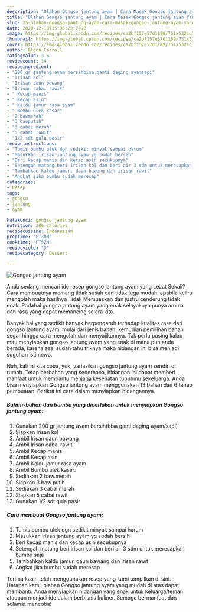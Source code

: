 ```yaml
---
description: "Olahan Gongso jantung ayam | Cara Masak Gongso jantung ayam Yang Bikin Ngiler"
title: "Olahan Gongso jantung ayam | Cara Masak Gongso jantung ayam Yang Bikin Ngiler"
slug: 25-olahan-gongso-jantung-ayam-cara-masak-gongso-jantung-ayam-yang-bikin-ngiler
date: 2020-12-18T15:35:22.709Z
image: https://img-global.cpcdn.com/recipes/ca2bf157e57d1189/751x532cq70/gongso-jantung-ayam-foto-resep-utama.jpg
thumbnail: https://img-global.cpcdn.com/recipes/ca2bf157e57d1189/751x532cq70/gongso-jantung-ayam-foto-resep-utama.jpg
cover: https://img-global.cpcdn.com/recipes/ca2bf157e57d1189/751x532cq70/gongso-jantung-ayam-foto-resep-utama.jpg
author: Glenn Carroll
ratingvalue: 3.6
reviewcount: 14
recipeingredient:
- "200 gr jantung ayam bersihbisa ganti daging ayamsapi"
- "Irisan kol"
- "Irisan daun bawang"
- "Irisan cabai rawit"
- " Kecap manis"
- " Kecap asin"
- " Kaldu jamur rasa ayam"
- " Bumbu ulek kasar"
- "2 bawmerah"
- "3 bawputih"
- "3 cabai merah"
- "5 cabai rawit"
- "1/2 sdt gula pasir"
recipeinstructions:
- "Tumis bumbu ulek dgn sedikit minyak sampai harum"
- "Masukkan irisan jantung ayam yg sudah bersih"
- "Beri kecap manis dan kecap asin secukupnya"
- "Setengah matang beri irisan kol dan beri air 3 sdm untuk meresapkan bumbu saja"
- "Tambahkan kaldu jamur, daun bawang dan irisan rawit"
- "Angkat jika bumbu sudah meresap"
categories:
- Resep
tags:
- gongso
- jantung
- ayam

katakunci: gongso jantung ayam 
nutrition: 206 calories
recipecuisine: Indonesian
preptime: "PT30M"
cooktime: "PT52M"
recipeyield: "3"
recipecategory: Dessert

---
```



![Gongso jantung ayam](https://img-global.cpcdn.com/recipes/ca2bf157e57d1189/751x532cq70/gongso-jantung-ayam-foto-resep-utama.jpg)

Anda sedang mencari ide resep gongso jantung ayam yang Lezat Sekali? Cara membuatnya memang tidak susah dan tidak juga mudah. apabila keliru mengolah maka hasilnya Tidak Memuaskan dan justru cenderung tidak enak. Padahal gongso jantung ayam yang enak selayaknya punya aroma dan rasa yang dapat memancing selera kita.



Banyak hal yang sedikit banyak berpengaruh terhadap kualitas rasa dari gongso jantung ayam, mulai dari jenis bahan, kemudian pemilihan bahan segar hingga cara mengolah dan menyajikannya. Tak perlu pusing kalau mau menyiapkan gongso jantung ayam yang enak di mana pun anda berada, karena asal sudah tahu triknya maka hidangan ini bisa menjadi suguhan istimewa.


Nah, kali ini kita coba, yuk, variasikan gongso jantung ayam sendiri di rumah. Tetap berbahan yang sederhana, hidangan ini dapat memberi manfaat untuk membantu menjaga kesehatan tubuhmu sekeluarga. Anda bisa menyiapkan Gongso jantung ayam menggunakan 13 bahan dan 6 tahap pembuatan. Berikut ini cara dalam menyiapkan hidangannya.

<!--inarticleads1-->

##### Bahan-bahan dan bumbu yang diperlukan untuk menyiapkan Gongso jantung ayam:

1. Gunakan 200 gr jantung ayam bersih(bisa ganti daging ayam/sapi)
1. Siapkan Irisan kol
1. Ambil Irisan daun bawang
1. Ambil Irisan cabai rawit
1. Ambil  Kecap manis
1. Ambil  Kecap asin
1. Ambil  Kaldu jamur rasa ayam
1. Ambil  Bumbu ulek kasar:
1. Sediakan 2 baw.merah
1. Siapkan 3 baw.putih
1. Sediakan 3 cabai merah
1. Siapkan 5 cabai rawit
1. Gunakan 1/2 sdt gula pasir




<!--inarticleads2-->

##### Cara membuat Gongso jantung ayam:

1. Tumis bumbu ulek dgn sedikit minyak sampai harum
1. Masukkan irisan jantung ayam yg sudah bersih
1. Beri kecap manis dan kecap asin secukupnya
1. Setengah matang beri irisan kol dan beri air 3 sdm untuk meresapkan bumbu saja
1. Tambahkan kaldu jamur, daun bawang dan irisan rawit
1. Angkat jika bumbu sudah meresap




Terima kasih telah menggunakan resep yang kami tampilkan di sini. Harapan kami, olahan Gongso jantung ayam yang mudah di atas dapat membantu Anda menyiapkan hidangan yang enak untuk keluarga/teman ataupun menjadi ide dalam berbisnis kuliner. Semoga bermanfaat dan selamat mencoba!
